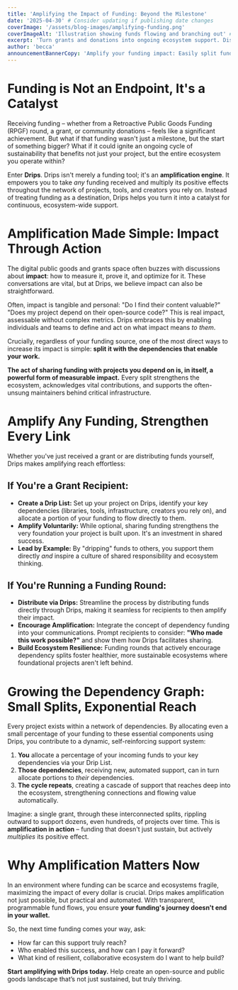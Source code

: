 ```yaml
---
title: 'Amplifying the Impact of Funding: Beyond the Milestone'
date: '2025-04-30' # Consider updating if publishing date changes
coverImage: '/assets/blog-images/amplifying-funding.png'
coverImageAlt: 'Illustration showing funds flowing and branching out' # Slightly more descriptive alt text
excerpt: 'Turn grants and donations into ongoing ecosystem support. Discover how Drips helps you amplify funding impact by easily sharing with the dependencies that make your work possible, creating a virtuous cycle of sustainability.'
author: 'becca'
announcementBannerCopy: 'Amplify your funding impact: Easily split funds with your dependencies using Drips'
---
```


# Funding is Not an Endpoint, It's a Catalyst

Receiving funding – whether from a Retroactive Public Goods Funding (RPGF) round, a grant, or community donations – feels like a significant achievement. But what if that funding wasn't just a milestone, but the start of something bigger? What if it could ignite an ongoing cycle of sustainability that benefits not just your project, but the entire ecosystem you operate within?

Enter **Drips**. Drips isn't merely a funding tool; it's an **amplification engine**. It empowers you to take _any_ funding received and multiply its positive effects throughout the network of projects, tools, and creators you rely on. Instead of treating funding as a destination, Drips helps you turn it into a catalyst for continuous, ecosystem-wide support.

# Amplification Made Simple: Impact Through Action

The digital public goods and grants space often buzzes with discussions about **impact**: how to measure it, prove it, and optimize for it. These conversations are vital, but at Drips, we believe impact can also be straightforward.

Often, impact is tangible and personal: "Do I find their content valuable?" "Does my project depend on their open-source code?" This is real impact, assessable without complex metrics. Drips embraces this by enabling individuals and teams to define and act on what impact means _to them_.

Crucially, regardless of your funding source, one of the most direct ways to increase its impact is simple: **split it with the dependencies that enable your work.**

**The act of sharing funding with projects you depend on is, in itself, a powerful form of measurable impact.** Every split strengthens the ecosystem, acknowledges vital contributions, and supports the often-unsung maintainers behind critical infrastructure.

# Amplify Any Funding, Strengthen Every Link

Whether you've just received a grant or are distributing funds yourself, Drips makes amplifying reach effortless:

## If You're a Grant Recipient:

- **Create a Drip List:** Set up your project on Drips, identify your key dependencies (libraries, tools, infrastructure, creators you rely on), and allocate a portion of your funding to flow directly to them.
- **Amplify Voluntarily:** While optional, sharing funding strengthens the very foundation your project is built upon. It's an investment in shared success.
- **Lead by Example:** By "dripping" funds to others, you support them directly _and_ inspire a culture of shared responsibility and ecosystem thinking.

## If You're Running a Funding Round:

- **Distribute via Drips:** Streamline the process by distributing funds directly through Drips, making it seamless for recipients to then amplify their impact.
- **Encourage Amplification:** Integrate the concept of dependency funding into your communications. Prompt recipients to consider: **"Who made this work possible?"** and show them how Drips facilitates sharing.
- **Build Ecosystem Resilience:** Funding rounds that actively encourage dependency splits foster healthier, more sustainable ecosystems where foundational projects aren't left behind.

# Growing the Dependency Graph: Small Splits, Exponential Reach

Every project exists within a network of dependencies. By allocating even a small percentage of your funding to these essential components using Drips, you contribute to a dynamic, self-reinforcing support system:

1.  **You** allocate a percentage of your incoming funds to your key dependencies via your Drip List.
2.  **Those dependencies**, receiving new, automated support, can in turn allocate portions to _their_ dependencies.
3.  **The cycle repeats**, creating a cascade of support that reaches deep into the ecosystem, strengthening connections and flowing value automatically.

Imagine: a single grant, through these interconnected splits, rippling outward to support dozens, even hundreds, of projects over time. This is **amplification in action** – funding that doesn't just sustain, but actively _multiplies_ its positive effect.

# Why Amplification Matters Now

In an environment where funding can be scarce and ecosystems fragile, maximizing the impact of every dollar is crucial. Drips makes amplification not just possible, but practical and automated. With transparent, programmable fund flows, you ensure **your funding's journey doesn't end in your wallet.**

So, the next time funding comes your way, ask:

- How far can this support truly reach?
- Who enabled this success, and how can I pay it forward?
- What kind of resilient, collaborative ecosystem do I want to help build?

**Start amplifying with Drips today.** Help create an open-source and public goods landscape that’s not just sustained, but truly thriving.
